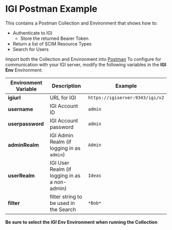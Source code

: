 # IGI Postman Example
This contains a Postman Collection and Environment that shows how to:
* Authenticate to IGI
  * Store the returned Bearer Token
* Return a list of SCIM Resource Types
* Search for Users

Import both the Collection and Environment into [Postman](https://www.getpostman.com/)
To configure for communication with your IGI server, modify the following variables in the **IGI Env** Environment:

Environment Variable | Description | Example
---------------------|-------------|-----------
**igiurl** | URL for IGI | `https://igiserver:9343/igi/v2`
**username** | IGI Account ID | `admin`
**userpassword** | IGI Account password | `admin`
**adminRealm** | IGI Admin Realm (if logging in as `admin`) | `Admin`
**userRealm** | IGI User Realm (if logging in as a non-admin) | `Ideas`
**filter** | filter string to be used in the Search | `*Bob*`

**Be sure to select the _IGI Env_ Environment when running the Collection**
